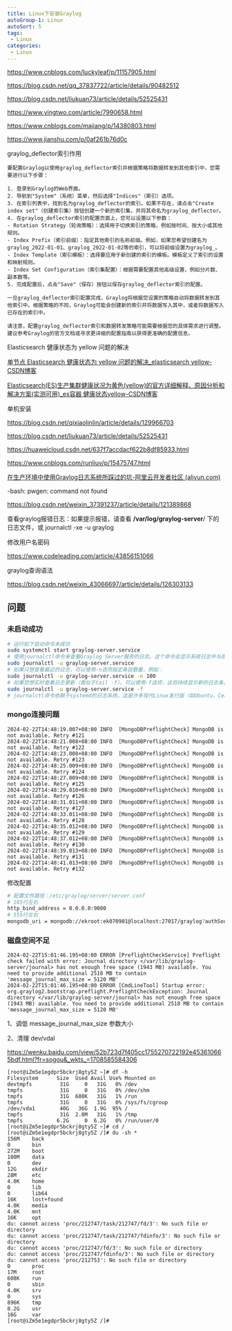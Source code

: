 ```yaml
---
title: Linux下安装Graylog
autoGroup-1: Linux
autoSort: 5
tags:
 - Linux
categories: 
 - Linux
---
```



https://www.cnblogs.com/luckyleaf/p/11157905.html

https://blog.csdn.net/qq_37837722/article/details/90482512

https://blog.csdn.net/liukuan73/article/details/52525431



https://www.yingtwo.com/article/7990658.html

https://www.cnblogs.com/majiang/p/14380803.html

https://www.jianshu.com/p/0af261b76d0c



graylog_deflector索引作用

~~~
要配置Graylog以使用graylog_deflector索引并根据策略将数据转发到其他索引中，您需要进行以下步骤：

1. 登录到Graylog的Web界面。
2. 导航到"System"（系统）菜单，然后选择"Indices"（索引）选项。
3. 在索引列表中，找到名为graylog_deflector的索引。如果不存在，请点击"Create index set"（创建索引集）按钮创建一个新的索引集，并将其命名为graylog_deflector。
4. 在graylog_deflector索引的配置页面上，您可以设置以下参数：
- Rotation Strategy（轮询策略）：选择用于切换索引的策略，例如按时间、按大小或其他规则。
- Index Prefix（索引前缀）：指定其他索引的名称前缀。例如，如果您希望创建名为graylog_2022-01-01、graylog_2022-01-02等的索引，可以将前缀设置为graylog_。
- Index Template（索引模板）：选择要应用于新创建的索引的模板。模板定义了索引的设置和映射规则。
- Index Set Configuration（索引集配置）：根据需要配置其他高级设置，例如分片数、副本数等。
5. 完成配置后，点击"Save"（保存）按钮以保存graylog_deflector索引的配置。

一旦graylog_deflector索引配置完成，Graylog将根据您设置的策略自动将数据转发到其他索引中。根据策略的不同，Graylog可能会创建新的索引并将数据写入其中，或者将数据写入已存在的索引中。

请注意，配置graylog_deflector索引和数据转发策略可能需要根据您的具体需求进行调整。建议参考Graylog的官方文档或寻求更详细的配置指南以获得更准确的配置信息。
~~~



Elasticsearch 健康状态为 yellow 问题的解决

[单节点 Elasticsearch 健康状态为 yellow 问题的解决_elasticsearch yellow-CSDN博客](https://blog.csdn.net/ale2012/article/details/106992995)

[Elasticsearch(ES)生产集群健康状况为黄色(yellow)的官方详细解释、原因分析和解决方案(实测可用)_es容器 健康状态yellow-CSDN博客](https://blog.csdn.net/myhes/article/details/106076544)





单机安装

https://blog.csdn.net/qixiaolinlin/article/details/129966703

https://blog.csdn.net/liukuan73/article/details/52525431

https://huaweicloud.csdn.net/637f7accdacf622b8df85933.html

https://www.cnblogs.com/runliuv/p/15475747.html

[在生产环境中使用Graylog日志系统所踩过的坑-阿里云开发者社区 (aliyun.com)](https://developer.aliyun.com/article/738051)

-bash: pwgen: command not found

https://blog.csdn.net/weixin_37391237/article/details/121389868

查看graylog报错日志：如果提示报错，请查看 **/var/log/graylog-server**/ 下的日志文件，或 journalctl -xe -u graylog



修改用户名密码

https://www.codeleading.com/article/43856151066

graylog查询语法

https://blog.csdn.net/weixin_43066697/article/details/126303133





## 问题

### 未启动成功

~~~bash
# 运行如下启动命令未成功
sudo systemctl start graylog-server.service
# 使用journalctl命令来查看Graylog Server服务的日志。这个命令会显示系统日志中与指定服务相关的条目
sudo journalctl -u graylog-server.service
# 如果只想查看最近的日志，可以使用-n选项指定条目数量，例如：
sudo journalctl -u graylog-server.service -n 100
# 如果您想实时查看日志更新（类似于tail -f），可以使用-f选项，这将持续显示新的日志条目，直到停止命令
sudo journalctl -u graylog-server.service -f
# journalctl命令依赖于systemd的日志系统，这是许多现代Linux发行版（如Ubuntu、CentOS 7及更高版本等）的默认日志管理系统。如果您的系统不使用systemd，那么可能需要使用其他工具（如tail命令查看/var/log目录下的日志文件）来查看服务日志
~~~





### mongo连接问题

~~~
2024-02-22T14:48:19.007+08:00 INFO  [MongoDBPreflightCheck] MongoDB is not available. Retry #121
2024-02-22T14:48:21.008+08:00 INFO  [MongoDBPreflightCheck] MongoDB is not available. Retry #122
2024-02-22T14:48:23.008+08:00 INFO  [MongoDBPreflightCheck] MongoDB is not available. Retry #123
2024-02-22T14:48:25.009+08:00 INFO  [MongoDBPreflightCheck] MongoDB is not available. Retry #124
2024-02-22T14:48:27.009+08:00 INFO  [MongoDBPreflightCheck] MongoDB is not available. Retry #125
2024-02-22T14:48:29.010+08:00 INFO  [MongoDBPreflightCheck] MongoDB is not available. Retry #126
2024-02-22T14:48:31.011+08:00 INFO  [MongoDBPreflightCheck] MongoDB is not available. Retry #127
2024-02-22T14:48:33.011+08:00 INFO  [MongoDBPreflightCheck] MongoDB is not available. Retry #128
2024-02-22T14:48:35.012+08:00 INFO  [MongoDBPreflightCheck] MongoDB is not available. Retry #129
2024-02-22T14:48:37.012+08:00 INFO  [MongoDBPreflightCheck] MongoDB is not available. Retry #130
2024-02-22T14:48:39.013+08:00 INFO  [MongoDBPreflightCheck] MongoDB is not available. Retry #131
2024-02-22T14:48:41.013+08:00 INFO  [MongoDBPreflightCheck] MongoDB is not available. Retry #132

~~~

修改配置

~~~bash
# 配置文件路径：/etc/graylog/server/server.conf
# 105行左右
http_bind_address = 0.0.0.0:9000
# 555行左右
mongodb_uri = mongodb://ekroot:ek070901@localhost:27017/graylog?authSource=admin
~~~



### 磁盘空间不足



~~~
2024-02-22T15:01:46.195+08:00 ERROR [PreflightCheckService] Preflight check failed with error: Journal directory </var/lib/graylog-server/journal> has not enough free space (1943 MB) available. You need to provide additional 2518 MB to contain 'message_journal_max_size = 5120 MB'
2024-02-22T15:01:46.195+08:00 ERROR [CmdLineTool] Startup error:
org.graylog2.bootstrap.preflight.PreflightCheckException: Journal directory </var/lib/graylog-server/journal> has not enough free space (1943 MB) available. You need to provide additional 2518 MB to contain 'message_journal_max_size = 5120 MB'
~~~

1、调低 message_journal_max_size 参数大小

2、清理 dev/vdal

https://wenku.baidu.com/view/52b723d7f405cc1755270722192e453610665bdf.html?fr=sogou&_wkts_=1708585584306

~~~
[root@iZm5e1egdpr5bckrj8gty5Z ~]# df -h
Filesystem      Size  Used Avail Use% Mounted on
devtmpfs         31G     0   31G   0% /dev
tmpfs            31G     0   31G   0% /dev/shm
tmpfs            31G  608K   31G   1% /run
tmpfs            31G     0   31G   0% /sys/fs/cgroup
/dev/vda1        40G   36G  1.9G  95% /
tmpfs            31G  2.0M   31G   1% /tmp
tmpfs           6.2G     0  6.2G   0% /run/user/0
[root@iZm5e1egdpr5bckrj8gty5Z ~]# cd /
[root@iZm5e1egdpr5bckrj8gty5Z /]# du -sh *
156M    back
0       bin
272M    boot
180M    data
0       dev
12G     ekdir
28M     etc
4.0K    home
0       lib
0       lib64
16K     lost+found
4.0K    media
4.0K    mnt
16K     opt
du: cannot access 'proc/212747/task/212747/fd/3': No such file or directory
du: cannot access 'proc/212747/task/212747/fdinfo/3': No such file or directory
du: cannot access 'proc/212747/fd/3': No such file or directory
du: cannot access 'proc/212747/fdinfo/3': No such file or directory
du: cannot access 'proc/212753': No such file or directory
0       proc
17M     root
608K    run
0       sbin
4.0K    srv
0       sys
896K    tmp
8.2G    usr
16G     var
[root@iZm5e1egdpr5bckrj8gty5Z /]#

~~~

